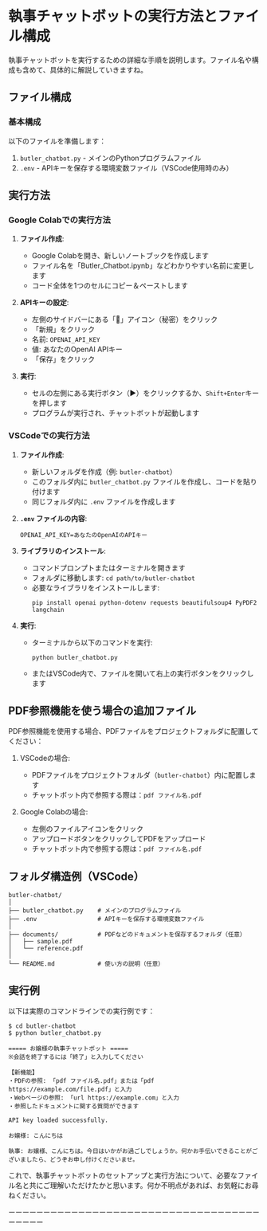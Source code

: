 # 執事チャットボットの実行方法とファイル構成

執事チャットボットを実行するための詳細な手順を説明します。ファイル名や構成も含めて、具体的に解説していきますね。

## ファイル構成

### 基本構成
以下のファイルを準備します：

1. `butler_chatbot.py` - メインのPythonプログラムファイル
2. `.env` - APIキーを保存する環境変数ファイル（VSCode使用時のみ）

## 実行方法

### Google Colabでの実行方法

1. **ファイル作成**:
   - Google Colabを開き、新しいノートブックを作成します
   - ファイル名を「Butler_Chatbot.ipynb」などわかりやすい名前に変更します
   - コード全体を1つのセルにコピー＆ペーストします

2. **APIキーの設定**:
   - 左側のサイドバーにある「🔑」アイコン（秘密）をクリック
   - 「新規」をクリック
   - 名前: `OPENAI_API_KEY`
   - 値: あなたのOpenAI APIキー
   - 「保存」をクリック

3. **実行**:
   - セルの左側にある実行ボタン（▶️）をクリックするか、`Shift+Enter`キーを押します
   - プログラムが実行され、チャットボットが起動します

### VSCodeでの実行方法

1. **ファイル作成**:
   - 新しいフォルダを作成（例: `butler-chatbot`）
   - このフォルダ内に `butler_chatbot.py` ファイルを作成し、コードを貼り付けます
   - 同じフォルダ内に `.env` ファイルを作成します

2. **`.env` ファイルの内容**:
   ```
   OPENAI_API_KEY=あなたのOpenAIのAPIキー
   ```

3. **ライブラリのインストール**:
   - コマンドプロンプトまたはターミナルを開きます
   - フォルダに移動します: `cd path/to/butler-chatbot`
   - 必要なライブラリをインストールします:
     ```
     pip install openai python-dotenv requests beautifulsoup4 PyPDF2 langchain
     ```

4. **実行**:
   - ターミナルから以下のコマンドを実行:
     ```
     python butler_chatbot.py
     ```
   - またはVSCode内で、ファイルを開いて右上の実行ボタンをクリックします

## PDF参照機能を使う場合の追加ファイル

PDF参照機能を使用する場合、PDFファイルをプロジェクトフォルダに配置してください：

1. VSCodeの場合:
   - PDFファイルをプロジェクトフォルダ（`butler-chatbot`）内に配置します
   - チャットボット内で参照する際は：`pdf ファイル名.pdf`

2. Google Colabの場合:
   - 左側のファイルアイコンをクリック
   - アップロードボタンをクリックしてPDFをアップロード
   - チャットボット内で参照する際は：`pdf ファイル名.pdf`

## フォルダ構造例（VSCode）

```
butler-chatbot/
│
├── butler_chatbot.py    # メインのプログラムファイル
├── .env                 # APIキーを保存する環境変数ファイル
│
├── documents/           # PDFなどのドキュメントを保存するフォルダ（任意）
│   ├── sample.pdf
│   └── reference.pdf
│
└── README.md            # 使い方の説明（任意）
```

## 実行例

以下は実際のコマンドラインでの実行例です：

```
$ cd butler-chatbot
$ python butler_chatbot.py

===== お嬢様の執事チャットボット =====
※会話を終了するには「終了」と入力してください

【新機能】
・PDFの参照: 「pdf ファイル名.pdf」または「pdf https://example.com/file.pdf」と入力
・Webページの参照: 「url https://example.com」と入力
・参照したドキュメントに関する質問ができます

API key loaded successfully.

お嬢様: こんにちは

執事: お嬢様、こんにちは。今日はいかがお過ごしでしょうか。何かお手伝いできることがございましたら、どうぞお申し付けくださいませ。
```

これで、執事チャットボットのセットアップと実行方法について、必要なファイル名と共にご理解いただけたかと思います。何か不明点があれば、お気軽にお尋ねください。

ーーーーーーーーーーーーーーーーーーーーーーーーーーーーーーーーーーーーーーーーー